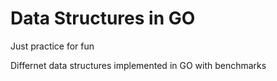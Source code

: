 # Data Structures in GO

Just practice for fun

Differnet data structures implemented in GO with benchmarks
